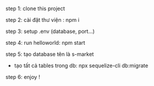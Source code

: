 step 1: clone this project

step 2: cài đặt thư viện : npm i

step 3: setup .env (database, port...)

step 4: run helloworld: npm start

step 5:
tạo database tên là s-market

- tạo tất cả tables trong db: npx sequelize-cli db:migrate

step 6: enjoy !
